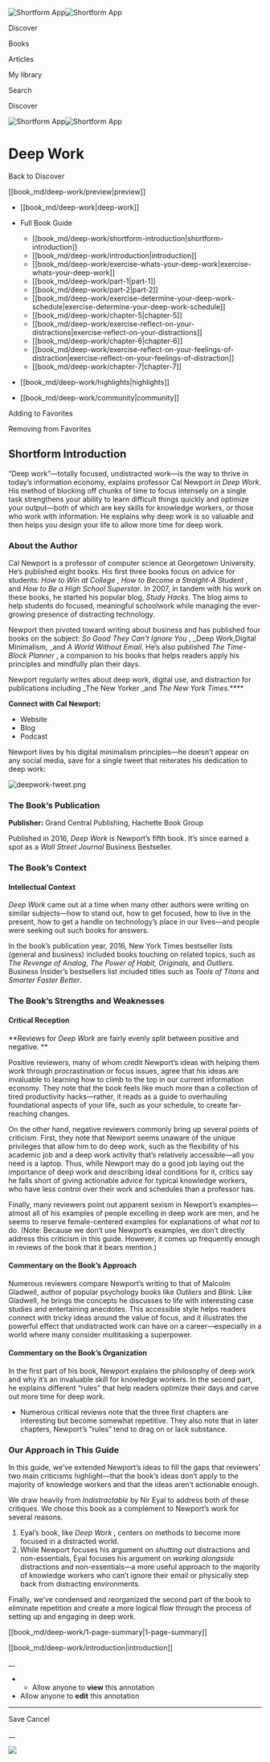 ![Shortform App](/img/logo.36a2399e.svg)![Shortform App](/img/logo-dark.70c1b072.svg)

Discover

Books

Articles

My library

Search

Discover

![Shortform App](/img/logo.36a2399e.svg)![Shortform App](/img/logo-dark.70c1b072.svg)

# Deep Work

Back to Discover

[[book_md/deep-work/preview|preview]]

  * [[book_md/deep-work|deep-work]]
  * Full Book Guide

    * [[book_md/deep-work/shortform-introduction|shortform-introduction]]
    * [[book_md/deep-work/introduction|introduction]]
    * [[book_md/deep-work/exercise-whats-your-deep-work|exercise-whats-your-deep-work]]
    * [[book_md/deep-work/part-1|part-1]]
    * [[book_md/deep-work/part-2|part-2]]
    * [[book_md/deep-work/exercise-determine-your-deep-work-schedule|exercise-determine-your-deep-work-schedule]]
    * [[book_md/deep-work/chapter-5|chapter-5]]
    * [[book_md/deep-work/exercise-reflect-on-your-distractions|exercise-reflect-on-your-distractions]]
    * [[book_md/deep-work/chapter-6|chapter-6]]
    * [[book_md/deep-work/exercise-reflect-on-your-feelings-of-distraction|exercise-reflect-on-your-feelings-of-distraction]]
    * [[book_md/deep-work/chapter-7|chapter-7]]
  * [[book_md/deep-work/highlights|highlights]]
  * [[book_md/deep-work/community|community]]



Adding to Favorites 

Removing from Favorites 

## Shortform Introduction

“Deep work”—totally focused, undistracted work—is the way to thrive in today’s information economy, explains professor Cal Newport in _Deep Work_. His method of blocking off chunks of time to focus intensely on a single task strengthens your ability to learn difficult things quickly and optimize your output—both of which are key skills for knowledge workers, or those who work with information. He explains why deep work is so valuable and then helps you design your life to allow more time for deep work.

### About the Author

Cal Newport is a professor of computer science at Georgetown University. He’s published eight books. His first three books focus on advice for students: _How to Win at College_ , _How to Become a Straight-A Student_ , and _How to Be a High School Superstar_. In 2007, in tandem with his work on these books, he started his popular blog, _Study Hacks_. The blog aims to help students do focused, meaningful schoolwork while managing the ever-growing presence of distracting technology.

Newport then pivoted toward writing about business and has published four books on the subject: _So Good They Can’t Ignore You_ , _Deep Work,Digital Minimalism, _and _A World Without Email_. He’s also published _The Time-Block Planner_ , a companion to his books that helps readers apply his principles and mindfully plan their days.

Newport regularly writes about deep work, digital use, and distraction for publications including _The New Yorker _and _The New York Times_.****

**Connect with Cal Newport:**

  * Website
  * Blog
  * Podcast



Newport lives by his digital minimalism principles—he doesn’t appear on any social media, save for a single tweet that reiterates his dedication to deep work:

![deepwork-tweet.png](https://media.shortform.com/images/deepwork-tweet.png)

### The Book’s Publication

**Publisher:** Grand Central Publishing, Hachette Book Group

Published in 2016, _Deep Work_ is Newport’s fifth book. It’s since earned a spot as a _Wall Street Journal_ Business Bestseller.

### The Book’s Context

#### Intellectual Context

_Deep Work_ came out at a time when many other authors were writing on similar subjects—how to stand out, how to get focused, how to live in the present, how to get a handle on technology’s place in our lives—and people were seeking out such books for answers.

In the book’s publication year, 2016, New York Times bestseller lists (general and business) included books touching on related topics, such as _The Revenge of Analog, The Power of Habit, Originals,_ and _Outliers._ Business Insider’s bestsellers list included titles such as _Tools of Titans_ and _Smarter Faster Better_.

### The Book’s Strengths and Weaknesses

#### Critical Reception

**Reviews for _Deep Work_ are fairly evenly split between positive and negative. **

Positive reviewers, many of whom credit Newport’s ideas with helping them work through procrastination or focus issues, agree that his ideas are invaluable to learning how to climb to the top in our current information economy. They note that the book feels like much more than a collection of tired productivity hacks—rather, it reads as a guide to overhauling foundational aspects of your life, such as your schedule, to create far-reaching changes.

On the other hand, negative reviewers commonly bring up several points of criticism. First, they note that Newport seems unaware of the unique privileges that allow him to do deep work, such as the flexibility of his academic job and a deep work activity that’s relatively accessible—all you need is a laptop. Thus, while Newport may do a good job laying out the importance of deep work and describing ideal conditions for it, critics say he falls short of giving actionable advice for typical knowledge workers, who have less control over their work and schedules than a professor has.

Finally, many reviewers point out apparent sexism in Newport’s examples—almost all of his examples of people excelling in deep work are men, and he seems to reserve female-centered examples for explanations of what _not_ to do. (Note: Because we don’t use Newport’s examples, we don’t directly address this criticism in this guide. However, it comes up frequently enough in reviews of the book that it bears mention.)

#### Commentary on the Book’s Approach

Numerous reviewers compare Newport’s writing to that of Malcolm Gladwell, author of popular psychology books like _Outliers_ and _Blink_. Like Gladwell, he brings the concepts he discusses to life with interesting case studies and entertaining anecdotes. This accessible style helps readers connect with tricky ideas around the value of focus, and it illustrates the powerful effect that undistracted work can have on a career—especially in a world where many consider multitasking a superpower.

#### Commentary on the Book’s Organization

In the first part of his book, Newport explains the philosophy of deep work and why it’s an invaluable skill for knowledge workers. In the second part, he explains different “rules” that help readers optimize their days and carve out more time for deep work.

  * Numerous critical reviews note that the three first chapters are interesting but become somewhat repetitive. They also note that in later chapters, Newport’s “rules” tend to drag on or lack substance.



### Our Approach in This Guide

In this guide, we’ve extended Newport’s ideas to fill the gaps that reviewers’ two main criticisms highlight—that the book’s ideas don’t apply to the majority of knowledge workers and that the ideas aren’t actionable enough.

We draw heavily from _Indistractable_ by Nir Eyal to address both of these critiques. We chose this book as a complement to Newport’s work for several reasons.

  1. Eyal’s book, like _Deep Work_ , centers on methods to become more focused in a distracted world. 
  2. While Newport focuses his argument on _shutting out_ distractions and non-essentials, Eyal focuses his argument on _working alongside_ distractions and non-essentials—a more useful approach to the majority of knowledge workers who can’t ignore their email or physically step back from distracting environments.



Finally, we’ve condensed and reorganized the second part of the book to eliminate repetition and create a more logical flow through the process of setting up and engaging in deep work.

[[book_md/deep-work/1-page-summary|1-page-summary]]

[[book_md/deep-work/introduction|introduction]]

__

  *   * Allow anyone to **view** this annotation
  * Allow anyone to **edit** this annotation



* * *

Save Cancel

__




![](https://bat.bing.com/action/0?ti=56018282&Ver=2&mid=29071c7f-dd98-464a-96cb-e95132af0382&sid=49fff5b0636c11eeb9c611038afc8668&vid=4a005010636c11ee80c703d4c4a7acd5&vids=0&msclkid=N&pi=0&lg=en-US&sw=800&sh=600&sc=24&nwd=1&tl=Shortform%20%7C%20Deep%20Work&p=https%3A%2F%2Fwww.shortform.com%2Fapp%2Fbook%2Fdeep-work%2Fshortform-introduction&r=&lt=455&evt=pageLoad&sv=1&rn=936155)
